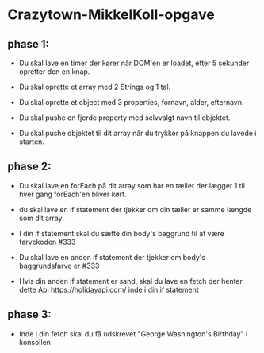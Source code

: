 # Crazytown-MikkelKoll-opgave

## **phase 1:**

* Du skal lave en timer der kører når DOM'en er loadet, efter 5 sekunder opretter den en knap.

* Du skal oprette et array med 2 Strings og 1 tal.

* Du skal oprette et object med 3 properties, fornavn, alder, efternavn.

* Du skal pushe en fjerde property med selvvalgt navn til objektet.

* Du skal pushe objektet til dit array når du trykker på knappen du lavede i starten.

## **phase 2:**

* Du skal lave en forEach på dit array som har en tæller der lægger 1 til hver gang forEach'en bliver kørt.

* du skal lave en if statement der tjekker om din tæller er samme længde som dit array.

* I din if statement skal du sætte din body's baggrund til at være farvekoden #333

* Du skal lave en anden if statement der tjekker om body's baggrundsfarve er #333

* Hvis din anden if statement er sand, skal du lave en fetch der henter dette Api https://holidayapi.com/ inde i din if statement

## **phase 3:**

* Inde i din fetch skal du få udskrevet "George Washington's Birthday" i konsollen
